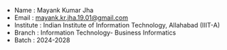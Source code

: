 - Name : Mayank Kumar Jha
- Email : mayank.kr.jha.19.01@gmail.com
- Institute : Indian Institute of Information Technology, Allahabad (IIIT-A)
- Branch : Information Technology- Business Informatics
- Batch : 2024-2028
